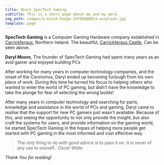```yaml
---
title: About SpecTech Gaming
subtitle: This is a short page about me and my work.
img_path: images/k-mitch-hodge-ZsPZRAQ8DC4-unsplash.jpg
template: page
---
```


**SpecTech Gaming** is a Computer Gaming Hardware company established in [Carrickfergus](https://en.wikipedia.org/wiki/Carrickfergus), Northern Ireland. The beautiful, [Carrickfergus Castle](https://en.wikipedia.org/wiki/Carrickfergus_Castle), Can be seen above. 

**Daryl Moore**, The founder of SpecTech Gaming had spent many years as an avid gamer and enjoyed building PCs

After working for many years in computer technology companies, and the onset of the Coronvirus, Daryl ended up becoming furlough from his own place of work. During this time he turned his focus to helping others who wanted to enter the world of PC gaming, but didn't have the knowledge to take the plunge for fear of selecting the wrong builds!

After many years in computer technology and searching for parts, knowledge and assistance in the world of PCs and gaming, Daryl came to realise that the support for new PC gamers just wasn't available. 
Because of this, and seeing the opportunity to not only provide the insight, but also craft the systems for users, and provide information on the gaming world, he started SpecTech Gaming in the hopes of helping more people get started with PC gaming in the most informed and cost effective way.

>The only thing to do with good advice is to pass it on. It is never of any use to oneself.. <cite>Oscar Wilde</cite>

*Thank You for reading!*

